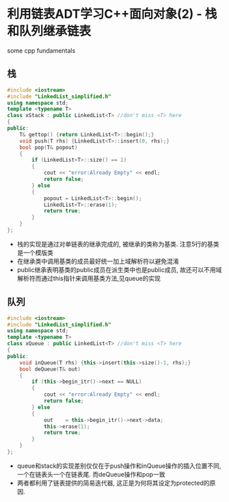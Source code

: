 # 利用链表ADT学习C++面向对象(2) - 栈和队列继承链表


some cpp fundamentals

<!--more-->

## 栈

```cpp
#include <iostream>
#include "LinkedList_simplified.h"
using namespace std;
template <typename T>
class xStack : public LinkedList<T> //don't miss <T> here
{
public:
    T& gettop() {return LinkedList<T>::begin();}
    void push(T rhs) {LinkedList<T>::insert(0, rhs);}
    bool pop(T& popout)
    {
        if (LinkedList<T>::size() == 1)
        {
            cout << "error:Already Empty" << endl;
            return false;
        } else
        {
            popout = LinkedList<T>::begin();
            LinkedList<T>::erase(1);
            return true;
        }
    }
};
```

 * 栈的实现是通过对单链表的继承完成的, 被继承的类称为基类. 注意5行的基类是一个模版类
 * 在继承类中调用基类的成员最好统一加上域解析符以避免混淆
 * public继承表明基类的public成员在派生类中也是public成员, 故还可以不用域解析符而通过this指针来调用基类方法,见queue的实现

## 队列

```cpp
#include <iostream>
#include "LinkedList_simplified.h"
using namespace std;
template <typename T>
class xQueue : public LinkedList<T> //don't miss <T> here
{
public:
    void inQueue(T rhs) {this->insert(this->size()-1, rhs);}
    bool deQueue(T& out)
    {
        if (this->begin_itr()->next == NULL)
        {
            cout << "error:Already Empty" << endl;
            return false;
        } else
        {
            out    = this->begin_itr()->next->data;
            this->erase(1);
            return true;
        }
    }
};
```

 * queue和stack的实现差别仅仅在于push操作和inQueue操作的插入位置不同, 一个在链表头一个在链表尾. 而deQueue操作和pop一致
 * 两者都利用了链表提供的简易迭代器, 这正是为何将其设定为protected的原因.

